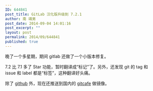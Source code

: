 ```yaml
---
ID: 644841
post_title: GitLab 汉化版升级到 7.2.1
author: 南 靖男
post_date: 2014-09-04 14:01:16
post_excerpt: ""
layout: post
permalink: 2014/09/644841
published: true
---
```

晚了一个多星期，期间 gitlab 还做了一个小版本修复。

7.2 比 7.1 多了 Star 功能，暂时翻译成“标记”了。另外，还发现 git 的 tag 和 issue 和 label 都是“标签”，这种翻译好头痛。

除了 <a href="https://github.com/larryli/gitlabhq">github</a> 外，现在还推送到国内的 <a href="https://gitcafe.com/larryli/gitlab">gitcafe</a> 做镜像。